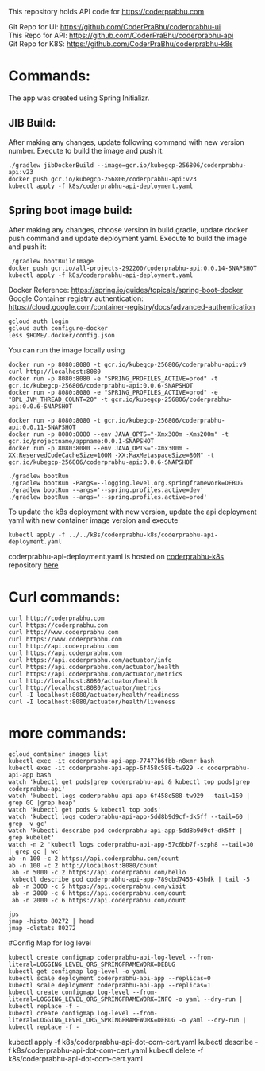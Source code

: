 This repository holds API code for https://coderprabhu.com

Git Repo for UI: https://github.com/CoderPraBhu/coderprabhu-ui  
This Repo for API: https://github.com/CoderPraBhu/coderprabhu-api  
Git Repo for K8S: https://github.com/CoderPraBhu/coderprabhu-k8s  

# Commands:  
The app was created using Spring Initializr.   
## JIB Build:
After making any changes, update following command with new version number.
Execute to build the image and push it:  
```
./gradlew jibDockerBuild --image=gcr.io/kubegcp-256806/coderprabhu-api:v23
docker push gcr.io/kubegcp-256806/coderprabhu-api:v23
kubectl apply -f k8s/coderprabhu-api-deployment.yaml 
```
## Spring boot image build:
After making any changes, choose version in build.gradle, update docker push command and update deployment yaml.
Execute to build the image and push it:  
```
./gradlew bootBuildImage
docker push gcr.io/all-projects-292200/coderprabhu-api:0.0.14-SNAPSHOT
kubectl apply -f k8s/coderprabhu-api-deployment.yaml
````
Docker Reference: https://spring.io/guides/topicals/spring-boot-docker  
Google Container registry authentication: 
https://cloud.google.com/container-registry/docs/advanced-authentication
```
gcloud auth login
gcloud auth configure-docker
less $HOME/.docker/config.json
```
You can run the image locally using
````
docker run -p 8080:8080 -t gcr.io/kubegcp-256806/coderprabhu-api:v9 
curl http://localhost:8080
docker run -p 8080:8080 -e "SPRING_PROFILES_ACTIVE=prod" -t gcr.io/kubegcp-256806/coderprabhu-api:0.0.6-SNAPSHOT 
docker run -p 8080:8080 -e "SPRING_PROFILES_ACTIVE=prod" -e "BPL_JVM_THREAD_COUNT=20" -t gcr.io/kubegcp-256806/coderprabhu-api:0.0.6-SNAPSHOT 

docker run -p 8080:8080 -t gcr.io/kubegcp-256806/coderprabhu-api:0.0.11-SNAPSHOT 
docker run -p 8080:8080 --env JAVA_OPTS="-Xmx300m -Xms200m" -t gcr.io/projectname/appname:0.0.1-SNAPSHOT 
docker run -p 8080:8080 --env JAVA_OPTS="-Xmx300m -XX:ReservedCodeCacheSize=100M -XX:MaxMetaspaceSize=80M" -t gcr.io/kubegcp-256806/coderprabhu-api:0.0.6-SNAPSHOT 

./gradlew bootRun
./gradlew bootRun -Pargs=--logging.level.org.springframework=DEBUG   
./gradlew bootRun --args='--spring.profiles.active=dev'
./gradlew bootRun --args='--spring.profiles.active=prod'

````
To update the k8s deployment with new version, update the api deployment yaml with new 
container image version and execute
````
kubectl apply -f ../../k8s/coderprabhu-k8s/coderprabhu-api-deployment.yaml  
````
coderprabhu-api-deployment.yaml is hosted on [coderprabhu-k8s](https://github.com/CoderPraBhu/coderprabhu-k8s) repository [here](https://github.com/CoderPraBhu/coderprabhu-k8s/blob/master/coderprabhu-api-deployment.yaml)  

# Curl commands:   
````
curl http://coderprabhu.com
curl https://coderprabhu.com
curl http://www.coderprabhu.com
curl https://www.coderprabhu.com
curl http://api.coderprabhu.com
curl https://api.coderprabhu.com
curl https://api.coderprabhu.com/actuator/info
curl https://api.coderprabhu.com/actuator/health
curl https://api.coderprabhu.com/actuator/metrics
curl http://localhost:8080/actuator/health
curl http://localhost:8080/actuator/metrics
curl -I localhost:8080/actuator/health/readiness
curl -I localhost:8080/actuator/health/liveness
````   
# more commands:   
````
gcloud container images list
kubectl exec -it coderprabhu-api-app-77477b6fbb-n8xmr bash
kubectl exec -it coderprabhu-api-app-6f458c588-tw929 -c coderprabhu-api-app bash
watch 'kubectl get pods|grep coderprabhu-api & kubectl top pods|grep coderprabhu-api' 
watch 'kubectl logs coderprabhu-api-app-6f458c588-tw929 --tail=150 | grep GC |grep heap'
watch 'kubectl get pods & kubectl top pods'
watch 'kubectl logs coderprabhu-api-app-5dd8b9d9cf-dk5ff --tail=60 | grep -v gc'
watch 'kubectl describe pod coderprabhu-api-app-5dd8b9d9cf-dk5ff | grep kubelet'
watch -n 2 'kubectl logs coderprabhu-api-app-57c6bb7f-szph8 --tail=30 | grep gc | wc'
ab -n 100 -c 2 https://api.coderprabhu.com/count
ab -n 100 -c 2 http://localhost:8080/count
 ab -n 5000 -c 2 https://api.coderprabhu.com/hello
 kubectl describe pod coderprabhu-api-app-789cbd7455-45hdk | tail -5
 ab -n 3000 -c 5 https://api.coderprabhu.com/visit
 ab -n 2000 -c 6 https://api.coderprabhu.com/count
 ab -n 2000 -c 6 https://api.coderprabhu.com/count

jps
jmap -histo 80272 | head
jmap -clstats 80272 
````   

#Config Map for log level
```
kubectl create configmap coderprabhu-api-log-level --from-literal=LOGGING_LEVEL_ORG_SPRINGFRAMEWORK=DEBUG
kubectl get configmap log-level -o yaml
kubectl scale deployment coderprabhu-api-app --replicas=0 
kubectl scale deployment coderprabhu-api-app --replicas=1
kubectl create configmap log-level --from-literal=LOGGING_LEVEL_ORG_SPRINGFRAMEWORK=INFO -o yaml --dry-run | kubectl replace -f -
kubectl create configmap log-level --from-literal=LOGGING_LEVEL_ORG_SPRINGFRAMEWORK=DEBUG -o yaml --dry-run | kubectl replace -f -

```

kubectl apply -f k8s/coderprabhu-api-dot-com-cert.yaml
kubectl describe -f k8s/coderprabhu-api-dot-com-cert.yaml
kubectl delete -f k8s/coderprabhu-api-dot-com-cert.yaml
